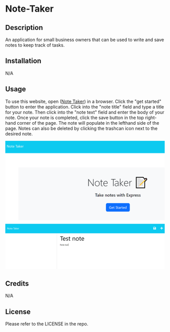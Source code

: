 # Note-Taker

## Description

An application for small business owners that can be used to write and save notes to keep track of tasks.

## Installation

N/A

## Usage

To use this website, open ([Note Taker](https://fast-brushlands-14794-3f4df896ce54.herokuapp.com/notes)) in a browser. Click the "get started" button to enter the application. Click into the "note title" field and type a title for your note. Then click into the "note text" field and enter the body of your note. Once your note is completed, click the save button in the top right-hand corner of the page. The note will populate in the lefthand side of the page. Notes can also be deleted by clicking the trashcan icon next to the desired note.

![Screenshot 1](images/screenshot1.PNG)
![Screenshot 2](images/screenshot2.PNG)

## Credits

N/A

## License

Please refer to the LICENSE in the repo.

